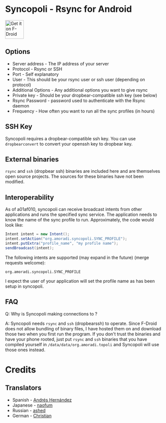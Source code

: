 Syncopoli - Rsync for Android
=============================

[<img src="https://f-droid.org/badge/get-it-on.png" alt="Get it on F-Droid" height="60">](https://f-droid.org/app/org.amoradi.syncopoli)

Options
-------
* Server address - The IP address of your server
* Protocol - Rsync or SSH
* Port - Self explanatory
* User - This should be your rsync user or ssh user (depending on protocol)
* Additional Options - Any additional options you want to give rsync
* Private key - Should be your dropbear-compatible ssh key (see below)
* Rsync Password - password used to authenticate with the Rsync daemon
* Frequency - How often you want to run all the sync profiles (in hours)

SSH Key
-------
Syncopoli requires a dropbear-compatible ssh key. You can use `dropbearconvert` to convert your openssh key to dropbear key.

External binaries
-----------------
`rsync` and `ssh` (dropbear ssh) binaries are included here and are themselves open source projects. The sources for these binaries have not been modified.

Interoperability
----------------
As of a01af010, syncopoli can receive broadcast intents from other applications and runs the specified sync service. The application needs to know the name of the sync profile to run. Approximately, the code would look like:

```java
Intent intent = new Intent();
intent.setAction("org.amoradi.syncopoli.SYNC_PROFILE");
intent.putExtra("profile_name", "my profile name");
sendBroadcast(intent);
```

The following intents are supported (may expand in the future) (merge requests welcome):

```
org.amoradi.syncopoli.SYNC_PROFILE
```

I expect the user of your application will set the profile name as has been setup in syncopoli.

FAQ
---

Q: Why is Syncopoli making connections to <someservername>?

A: Syncopoli needs `rsync` and `ssh` (dropbearssh) to operate. Since F-Droid does not allow bundling of binary files, I have hosted them on <someservername> and download those two when you first run the program. If you don't trust the binaries and have your phone rooted, just put `rsync` and `ssh` binaries that you have compiled yourself in `/data/data/org.amoradi.topoli` and Syncopoli will use those ones instead.

Credits
=======

Translators
-----------
* Spanish - [Andrés Hernández](https://gitlab.com/u/auroszx)
* Japanese - [naofum](https://gitlab.com/u/naofumi)
* Russian - [ashed](https://gitlab.com/u/ashed)
* German - [Christian](https://gitlab.com/u/epinez)
